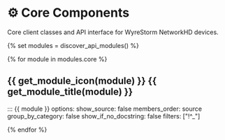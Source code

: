 # ⚙️ Core Components

Core client classes and API interface for WyreStorm NetworkHD devices.

{% set modules = discover_api_modules() %}

{% for module in modules.core %}

## {{ get_module_icon(module) }} {{ get_module_title(module) }}

::: {{ module }}
    options:
      show_source: false
      members_order: source
      group_by_category: false
      show_if_no_docstring: false
      filters: ["!^_"]

{% endfor %}
